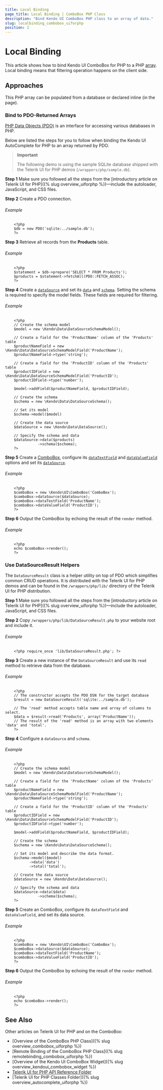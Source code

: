 ```yaml
---
title: Local Binding
page_title: Local Binding | ComboBox PHP Class
description: "Bind Kendo UI ComboBox PHP class to an array of data."
slug: localbinding_combobox_uiforphp
position: 2
---
```


# Local Binding

This article shows how to bind Kendo UI ComboBox for PHP to a PHP [array](http://php.net/manual/en/language.types.array.php). Local binding means that filtering operation happens on the client side.

## Approaches

This PHP array can be populated from a database or declared inline (in the page).

### Bind to PDO-Returned Arrays

[PHP Data Objects (PDO)](http://www.php.net/manual/en/intro.pdo.php) is an interface for accessing various databases in PHP.

Below are listed the steps for you to follow when binding the Kendo UI AutoComplete for PHP to an array returned by PDO.

> **Important**
>
> The following demo is using the sample SQLite database shipped with the Telerik UI for PHP demos (`/wrappers/php/sample.db`).

**Step 1** Make sure you followed all the steps from the [introductory article on Telerik UI for PHP]({% slug overview_uiforphp %})&mdash;include the autoloader, JavaScript, and CSS files.

**Step 2** Create a PDO connection.

###### Example

        <?php
        $db = new PDO('sqlite:../sample.db');
        ?>

**Step 3** Retrieve all records from the **Products** table.

###### Example

        <?php
        $statement = $db->prepare('SELECT * FROM Products');
        $products = $statement->fetchAll(PDO::FETCH_ASSOC);
        ?>

**Step 4** Create a [`dataSource`](/api/php/Kendo/Data/DataSource) and set its [`data`](/api/php/Kendo/Data/DataSource#data) and [`schema`](/api/php/Kendo/Data/DataSource#schema). Setting the schema is required to specify the model fields. These fields are required for filtering.

###### Example

        <?php
        // Create the schema model
        $model = new \Kendo\Data\DataSourceSchemaModel();

        // Create a field for the 'ProductName' column of the 'Products' table
        $productNameField = new \Kendo\Data\DataSourceSchemaModelField('ProductName');
        $productNameField->type('string');

        // Create a field for the 'ProductID' column of the 'Products' table
        $productIDField = new \Kendo\Data\DataSourceSchemaModelField('ProductID');
        $productIDField->type('number');

        $model->addField($productNameField, $productIDField);

        // Create the schema
        $schema = new \Kendo\Data\DataSourceSchema();

        // Set its model
        $schema->model($model)

        // Create the data source
        $dataSource = new \Kendo\Data\DataSource();

        // Specify the schema and data
        $dataSource->data($products)
                   ->schema($schema);
        ?>

**Step 5** Create a [ComboBox](/api/php/Kendo/UI/ComboBox), configure its [`dataTextField`](/api/php/Kendo/UI/ComboBox#datatextfield) and [`dataValueField`](/api/php/Kendo/UI/ComboBox#datavaluefield) options and set its [`dataSource`](/api/php/Kendo/UI/ComboBox#datasource).

###### Example

        <?php
        $comboBox = new \Kendo\UI\ComboBox('ComboBox');
        $comboBox->dataSource($dataSource);
        $comboBox->dataTextField('ProductName');
        $comboBox->dataValueField('ProductID');
        ?>

**Step 6** Output the ComboBox by echoing the result of the `render` method.

###### Example

        <?php
        echo $comboBox->render();
        ?>

### Use DataSourceResult Helpers

The `DataSourceResult` class is a helper utility on top of PDO which simplifies common CRUD operations. It is distributed with the Telerik UI for PHP demos and can be found in the `/wrappers/php/lib/` directory of the Telerik UI for PHP distribution.

**Step 1** Make sure you followed all the steps from the [introductory article on Telerik UI for PHP]({% slug overview_uiforphp %})&mdash;include the autoloader, JavaScript, and CSS files.

**Step 2** Copy `/wrappers/php/lib/DataSourceResult.php` to your website root and include it.

###### Example

        <?php require_once 'lib/DataSourceResult.php'; ?>

**Step 3** Create a new instance of the `DataSourceResult` and use its `read` method to retrieve data from the database.

###### Example

        <?php
        // The constructor accepts the PDO DSN for the target database
        $result = new DataSourceResult('sqlite:../sample.db');

        // The 'read' method accepts table name and array of columns to select.
        $data = $result->read('Products', array('ProductName'));
        // The result of the 'read' method is an array with two elements 'data' and 'total'.
        ?>

**Step 4** Configure a `dataSource` and `schema`.

###### Example

        <?php
        // Create the schema model
        $model = new \Kendo\Data\DataSourceSchemaModel();

        // Create a field for the 'ProductName' column of the 'Products' table
        $productNameField = new \Kendo\Data\DataSourceSchemaModelField('ProductName');
        $productNameField->type('string');

        // Create a field for the 'ProductID' column of the 'Products' table
        $productIDField = new \Kendo\Data\DataSourceSchemaModelField('ProductID');
        $productIDField->type('number');

        $model->addField($productNameField, $productIDField);

        // Create the schema
        $schema = new \Kendo\Data\DataSourceSchema();

        // Set its model and describe the data format.
        $schema->model($model)
               ->data('data')
               ->total('total');

        // Create the data source
        $dataSource = new \Kendo\Data\DataSource();

        // Specify the schema and data
        $dataSource->data($data)
                   ->schema($schema);
        ?>

**Step 5** Create an ComboBox, configure its `dataTextField` and `dataValueField`, and set its data source.

###### Example

        <?php
        $comboBox = new \Kendo\UI\ComboBox('ComboBox');
        $comboBox->dataSource($dataSource);
        $comboBox->dataTextField('ProductName');
        $comboBox->dataValueField('ProductID');
        ?>

**Step 6** Output the ComboBox by echoing the result of the `render` method.

###### Example

        <?php
        echo $comboBox->render();
        ?>

## See Also

Other articles on Telerik UI for PHP and on the ComboBox:

* [Overview of the ComboBox PHP Class]({% slug overview_combobox_uiforphp %})
* [Remote Binding of the ComboBox PHP Class]({% slug remotebinding_combobox_uiforphp %})
* [Overview of the Kendo UI ComboBox Widget]({% slug overview_kendoui_combobox_widget %})
* [Telerik UI for PHP API Reference Folder](/api/php/Kendo/UI/AutoComplete)
* [Telerik UI for PHP Classes Folder]({% slug overview_autocomplete_uiforphp %})
